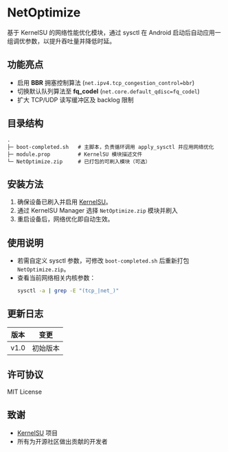 # NetOptimize

基于 KernelSU 的网络性能优化模块，通过 sysctl 在 Android 启动后自动应用一组调优参数，以提升吞吐量并降低时延。

## 功能亮点

- 启用 **BBR** 拥塞控制算法 (`net.ipv4.tcp_congestion_control=bbr`)
- 切换默认队列算法至 **fq_codel** (`net.core.default_qdisc=fq_codel`)
- 扩大 TCP/UDP 读写缓冲区及 backlog 限制

## 目录结构

```text
.
├─ boot-completed.sh   # 主脚本，负责循环调用 apply_sysctl 并应用网络优化
├─ module.prop         # KernelSU 模块描述文件
└─ NetOptimize.zip     # 已打包的可刷入模块（可选）
```

## 安装方法

1. 确保设备已刷入并启用 [KernelSU](https://github.com/tiann/KernelSU)。
2. 通过 KernelSU Manager 选择 `NetOptimize.zip` 模块并刷入
3. 重启设备后，网络优化即自动生效。

## 使用说明

- 若需自定义 sysctl 参数，可修改 `boot-completed.sh` 后重新打包 `NetOptimize.zip`。
- 查看当前网络相关内核参数：
  ```bash
  sysctl -a | grep -E "(tcp_|net_)"
  ```

## 更新日志

| 版本 | 变更     |
| ---- | -------- |
| v1.0 | 初始版本 |

## 许可协议

MIT License

## 致谢

- [KernelSU](https://github.com/tiann/KernelSU) 项目
- 所有为开源社区做出贡献的开发者 